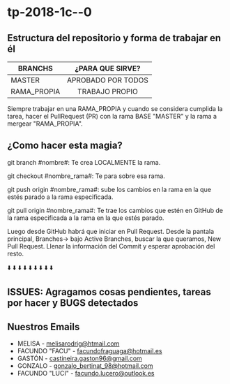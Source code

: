 # tp-2018-1c--0
## Estructura del repositorio y forma de trabajar en él

| BRANCHS       | ¿PARA QUE SIRVE?|
| ------------- |:-------------:|
| MASTER      | APROBADO POR TODOS |
| RAMA_PROPIA | TRABAJO PROPIO|

Siempre trabajar en una RAMA_PROPIA y cuando se considera cumplida la tarea, hacer el PullRequest (PR) con la rama BASE "MASTER" y la rama a mergear "RAMA_PROPIA".

## ¿Como hacer esta magia?

git branch #nombre#: Te crea LOCALMENTE la rama.
  
git checkout #nombre_rama#: Te para sobre esa rama.
  
git push origin #nombre_rama#: sube los cambios en la rama en la que estés parado a la rama especificada.
  
git pull origin #nombre_rama#: Te trae los cambios que estén en GitHub de la rama especificada a la rama en la que estés parado.
  
Luego desde GitHub habrá que iniciar en Pull Request. Desde la pantala principal, Branches-> bajo Active Branches, buscar la que queramos, New Pull Request. Llenar la información del Commit y esperar aprobación del resto.

:arrow_down:   :arrow_down:   :arrow_down:    :arrow_down:   :arrow_down:   :arrow_down:   :arrow_down:   :arrow_down:   :arrow_down:

## ISSUES: Agragamos cosas pendientes, tareas por hacer y BUGS detectados

## Nuestros Emails

* MELISA - melisarodrig@htmail.com
* FACUNDO "FACU" - facundofraguaga@hotmail.es
* GASTÓN - castineira.gaston96@gmail.com
* GONZALO - gonzalo_bertinat_98@hotmail.com
* FACUNDO "LUCI" - facundo.lucero@outlook.es
